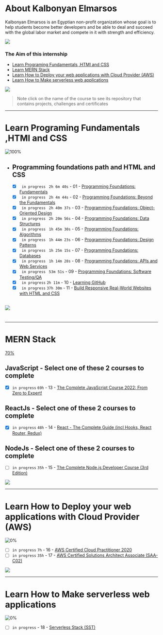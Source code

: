 # About Kalbonyan Elmarsos

Kalbonyan Elmarsos is an Egyptian non-profit organization whose goal is to help students become better developers and be able to deal and succeed with the global labor market and compete in it with strength and efficiency.
<br/>

<a href="https://www.linkedin.com/company/%D9%83%D8%A7%D9%84%D8%A8%D9%86%D9%8A%D8%A7%D9%86-%D8%A7%D9%84%D9%85%D8%B1%D8%B5%D9%88%D8%B5/" target="_blank"><img src="https://img.shields.io/badge/-Kalbonyan%20Elmarsos-0077B5?style=for-the-badge&logo=Linkedin&logoColor=white"/></a>

### The Aim of this internship

- <a href="#Fundamentals">Learn Programing Fundamentals ,HTMl and CSS </a>
- <a href="#MERN">Learn MERN Stack</a>
- <a href="#AWS">Learn How to Deploy your web applications with Cloud Provider (AWS)</a>
- <a href="#serverless">Learn How to Make serverless web applications</a>

<img src="https://img.shields.io/badge/Total%20Number%20Of%20Hours%20For%20All%20Courses-%2B200h-blue">
<br>

> Note click on the name of the course to see its repository that contains projects, challenges and certificates

---

<!-- Fundamentals -->

<span id="Fundamentals"> </span>

# Learn Programing Fundamentals ,HTMl and CSS

![100%](https://progress-bar.dev/100/?title=Done)
<br />

- ## Programming foundations path and HTML and CSS

  - [x] ` in progress` ` 2h 6m 40s` - 01 - [Programming Foundations: Fundamentals](01-Linkedin-Learning/-01-Programming-Foundation-Fundamentals/)
  - [x] ` in progress` ` 2h 4m 44s` - 02 - [Programming Foundations: Beyond the Fundamentals](01-Linkedin-Learning/-02-Programming-Foundations-Beyond-Fundamentals)
  - [x] ` in progress` ` 2h 40m 37s` - 03 - [Programming Foundations: Object-Oriented Design](01-Linkedin-Learning/-03-Programming-Foundation-Object-Oriented-Design/)
  - [x] ` in progress` ` 2h 20m 56s` - 04 - [Programming Foundations: Data Structures](01-Linkedin-Learning/-04-Programming-Foundations-Data-Structures/)
  - [x] ` in progress` ` 1h 45m 30s` - 05 - [Programming Foundations: Algorithms](01-Linkedin-Learning/-05-Programming-Foundations-Algorithms/)
  - [x] ` in progress` ` 1h 44m 23s` - 06 - [Programming Foundations: Design Patterns](01-Linkedin-Learning/-06-Programming-Foundations-Design-Patterns/)
  - [x] ` in progress` ` 1h 25m 15s` - 07 - [Programming Foundations: Databases](01-Linkedin-Learning/-07-Programming-Foundations-Databases/)
  - [x] ` in progress` ` 1h 14m 28s` - 08 - [Programming Foundations: APIs and Web Services](01-Linkedin-Learning/-08-Programming-Foundations-APIs-and-Web-Services/)
  - [x] ` in progress` ` 53m 51s` - 09 - [Programming Foundations: Software Testing/QA](01-Linkedin-Learning/-09-Programming-Foundations-Software-TestingQA/)
  - [x] ` in progress` `2h 11m` - 10 - [Learning GitHub](01-Linkedin-Learning/-10-Learning-GitHub)
  - [x] ` in progress` `37h 30m` - 11 - [Build Responsive Real-World Websites with HTML and CSS](02-Udemy/-01-HTML-CSS-Jonas)

  <br />

<img src="https://img.shields.io/badge/Total%20Number%20Of%20Hours%20For%20This%20Courses-59h25m-blue">

#

---

<!-- MERN -->

<span id="MERN"></span>

# MERN Stack

[70%](https://progress-bar.dev/40/?title=Done)
<br />

## JavaScript - Select one of these 2 courses to complete

<!-- - [ ]  `in progress` `29h 30m` - 13 - [The Modern JavaScript Bootcamp](./02-Udemy/-02-Js-Andrew) -->

- [x] `in progress` `69h` - 13 - [The Complete JavaScript Course 2022: From Zero to Expert!](./02-Udemy/-02-Js-Jonas)

## ReactJs - Select one of these 2 courses to complete

- [x] `in progress` `48h` - 14 - [React - The Complete Guide (incl Hooks, React Router, Redux)](./02-Udemy/-03-Reactjs-Maximilian)
<!-- - [ ]  `in progress` `39h` - 14 - [Complete React Developer in 2022 (w/ Redux, Hooks, GraphQL)](/02-Udemy/-03-Reactjs-ZTM) -->

## NodeJs - Select one of these 2 courses to complete

- [ ] `in progress` `35h` - 15 - [The Complete Node.js Developer Course (3rd Edition)](/02-Udemy/-04-Nodejs-Andrew)
<!-- - [ ]  `in progress` `46h` - 15 - [Complete NodeJS Developer in 2022 (GraphQL, MongoDB, + more)](./02-Udemy/-04-Nodejs-ZTM) -->

<img src="https://img.shields.io/badge/Total%20Number%20Of%20Hours%20For%20This%20Courses-152h00m-blue">
<br />

---

<!-- AWS -->

<span id="AWS"></span>

# Learn How to Deploy your web applications with Cloud Provider (AWS)

![0%](https://progress-bar.dev/0/?title=Done)

- [ ] `in progress` `7h` - 16 - [AWS Certified Cloud Practitioner 2020](03-aCloudGuru/AWS%20Certified%20Cloud%20Practitioner%202020/)
- [ ] `in progress` `35h` - 17 - [AWS Certified Solutions Architect Associate (SAA-C02)](<03-aCloudGuru/AWS%20Certified%20Solutions%20Architect%20Associate%20(SAA-C02)>)

<img src="https://img.shields.io/badge/Total%20Number%20Of%20Hours%20For%20This%20Courses-42h-blue">
<br />

---

<!-- serverless -->

<span id="serverless"></span>

# Learn How to Make serverless web applications

![0%](https://progress-bar.dev/0/?title=Done)

- [ ] `in progress` - 18 - [Serverless Stack (SST)](04-Serverless-Stack-Project/)
